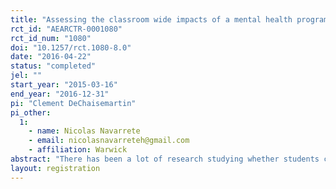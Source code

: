 ```yaml
---
title: "Assessing the classroom wide impacts of a mental health program for disruptive students. "
rct_id: "AEARCTR-0001080"
rct_id_num: "1080"
doi: "10.1257/rct.1080-8.0"
date: "2016-04-22"
status: "completed"
jel: ""
start_year: "2015-03-16"
end_year: "2016-12-31"
pi: "Clement DeChaisemartin"
pi_other:
  1:
    - name: Nicolas Navarrete
    - email: nicolasnavarreteh@gmail.com
    - affiliation: Warwick
abstract: "There has been a lot of research studying whether students can benefit from being exposed to cognitively more able peers. On the other hand, there has been much less research studying whether students can be hampered by disruptive peers. In this study we measure the effects of "Habilidades para la vida", a program aiming to improve the classroom behaviour of the most disruptive students in 2nd grade in Chile. We will study the effects of this program on disruptive students, on their teachers, and on their non-disruptive classmates."
layout: registration
---
```


